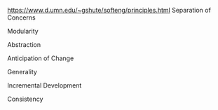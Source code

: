 https://www.d.umn.edu/~gshute/softeng/principles.html
Separation of Concerns


Modularity


Abstraction


Anticipation of Change


Generality


Incremental Development


Consistency


